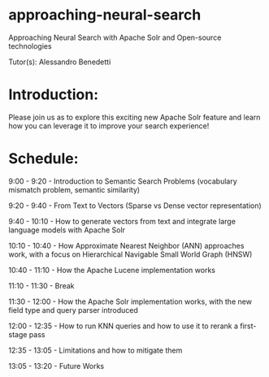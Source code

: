 # approaching-neural-search
Approaching Neural Search with Apache Solr and Open-source technologies 

Tutor(s): Alessandro Benedetti

# Introduction:
Please join us as to explore this exciting new Apache Solr feature and learn how you can leverage it to improve your search experience!

# Schedule:
9:00 - 9:20 - Introduction to Semantic Search Problems (vocabulary mismatch problem, semantic similarity)

9:20 - 9:40 - From Text to Vectors (Sparse vs Dense vector representation)

9:40 - 10:10 - How to generate vectors from text and integrate large language models with Apache Solr

10:10 - 10:40 - How Approximate Nearest Neighbor (ANN) approaches work, with a focus on Hierarchical Navigable Small World Graph (HNSW)

10:40 - 11:10 - How the Apache Lucene implementation works

11:10 - 11:30 - Break

11:30 - 12:00 - How the Apache Solr implementation works, with the new field type and query parser introduced

12:00 - 12:35 - How to run KNN queries and how to use it to rerank a first-stage pass

12:35 - 13:05 - Limitations and how to mitigate them

13:05 - 13:20 - Future Works


